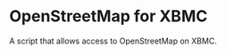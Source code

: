OpenStreetMap for XBMC
======================

A script that allows access to OpenStreetMap on XBMC.